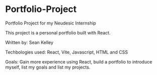 # Portfolio-Project

Portfolio Project for my Neudesic Internship

This project is a personal portfolio built with React.

Written by: Sean Kelley

Techbologies used: React, Vite, Javascript, HTML and CSS

Goals: Gain more experience using React, build a portfolio to introduce myself, list my goals and list my projects.
